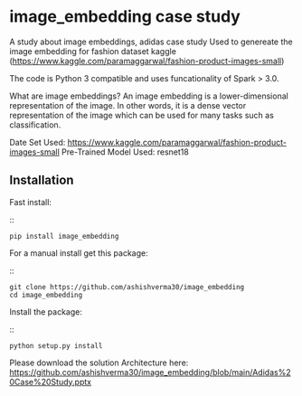 image_embedding case study
==============================

A study about image embeddings, adidas case study
Used to genereate the image embedding for fashion dataset kaggle (https://www.kaggle.com/paramaggarwal/fashion-product-images-small) 

The code is  Python 3 compatible and uses funcationality of Spark > 3.0.

What are image embeddings?
An image embedding is a lower-dimensional representation of the image. In other words, it is a dense vector representation of the image which can be used for many tasks such as classification.


Date Set Used: https://www.kaggle.com/paramaggarwal/fashion-product-images-small
Pre-Trained Model Used: resnet18




Installation
------------

Fast install:

::

    pip install image_embedding

For a manual install get this package:

::

    git clone https://github.com/ashishverma30/image_embedding
    cd image_embedding

Install the package:

::

    python setup.py install    

Please download the solution Architecture here:
https://github.com/ashishverma30/image_embedding/blob/main/Adidas%20Case%20Study.pptx
